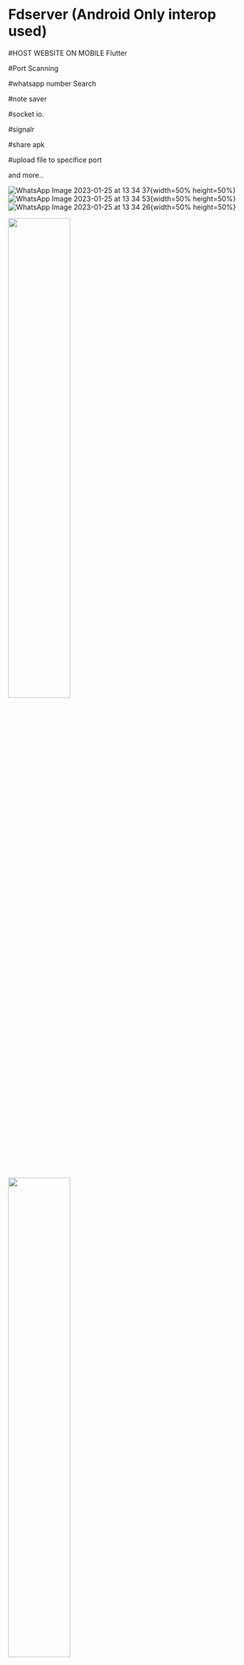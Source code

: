 # Fdserver (Android Only interop used)
#HOST WEBSITE ON MOBILE Flutter

#Port Scanning

#whatsapp number Search

#note saver

#socket io.

#signalr 

#share apk

#upload file to specifice port

and more..



![WhatsApp Image 2023-01-25 at 13 34 37](https://user-images.githubusercontent.com/22430922/214510679-0e2762fb-0128-4327-9d1e-ed4776b46c65.jpg){width=50% height=50%}
![WhatsApp Image 2023-01-25 at 13 34 53](https://user-images.githubusercontent.com/22430922/214510681-92d83d06-f9f7-409c-9c64-5ed490da5106.jpg){width=50% height=50%}
![WhatsApp Image 2023-01-25 at 13 34 26](https://user-images.githubusercontent.com/22430922/214510688-c8d7c683-470e-4795-b82e-66a530f42947.jpg){width=50% height=50%}

<img src="https://user-images.githubusercontent.com/22430922/214510706-75add13c-828d-41c5-9535-c7cc6c0a69e3.jpg" width="50%" height="50%">
<img src="https://user-images.githubusercontent.com/22430922/214510726-4cbbc2b7-49da-49b9-ad49-a542cdabaa68.jpg" width="50%" height="50%">
